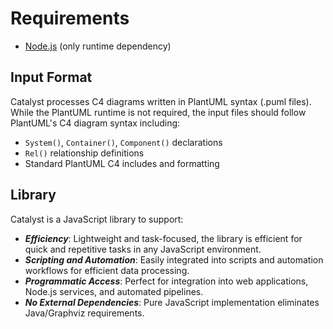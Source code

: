 # Requirements

- [Node.js](https://nodejs.org) (only runtime dependency)

## Input Format

Catalyst processes C4 diagrams written in PlantUML syntax (.puml files). While the PlantUML runtime is not required, the input files should follow PlantUML's C4 diagram syntax including:

- `System()`, `Container()`, `Component()` declarations
- `Rel()` relationship definitions  
- Standard PlantUML C4 includes and formatting

## Library

Catalyst is a JavaScript library to support:

- ***Efficiency***: Lightweight and task-focused, the library is efficient
  for quick and repetitive tasks in any JavaScript environment.
- ***Scripting and Automation***: Easily integrated into scripts and automation
  workflows for efficient data processing.
- ***Programmatic Access***: Perfect for integration into web applications,
  Node.js services, and automated pipelines.
- ***No External Dependencies***: Pure JavaScript implementation eliminates Java/Graphviz requirements.
